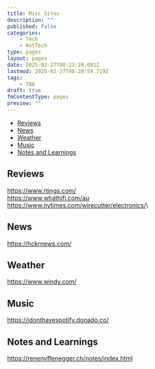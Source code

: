 ```yaml
---
title: Misc Sites
description: ""
published: false
categories:
    - Tech
    - NotTech
type: pages
layout: pages
date: 2025-02-27T08:23:28.081Z
lastmod: 2025-02-27T08:28:59.719Z
tags:
    - TBA
draft: true
fmContentType: pages
preview: ""
---
```


<!--- cSpell:disable --->
* [Reviews](#reviews)
* [News](#news)
* [Weather](#weather)
* [Music](#music)
* [Notes and Learnings](#notes-and-learnings)
<!--- cSpell:enable --->

## Reviews

<https://www.rtings.com/>\
<https://www.whathifi.com/au>\
<https://www.nytimes.com/wirecutter/electronics/>\

## News

<https://hckrnews.com/>

## Weather

<https://www.windy.com/>

## Music

<https://idonthavespotify.donado.co/>

## Notes and Learnings

<https://renenyffenegger.ch/notes/index.html>
